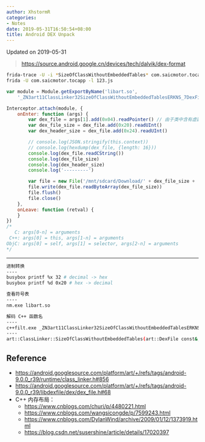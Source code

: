 ```yaml
---
author: XhstormR
categories:
- Notes
date: 2019-05-31T16:50:54+08:00
title: Android DEX Unpack
---
```


<!--more-->

Updated on 2019-05-31

> https://source.android.google.cn/devices/tech/dalvik/dex-format

```bash
frida-trace -U -i *SizeOfClassWithoutEmbeddedTables* com.saicmotor.tocapp
frida -U com.saicmotor.tocapp -l 123.js
```

```javascript
var module = Module.getExportByName('libart.so',
    '_ZN3art11ClassLinker32SizeOfClassWithoutEmbeddedTablesERKNS_7DexFileERKNS1_8ClassDefE')

Interceptor.attach(module, {
    onEnter: function (args) {
        var dex_file = args[1].add(0x04).readPointer() // 由于类中含有虚函数，跳过 vfptr
        var dex_file_size = dex_file.add(0x20).readUInt()
        var dex_header_size = dex_file.add(0x24).readUInt()

        // console.log(JSON.stringify(this.context))
        // console.log(hexdump(dex_file, {length: 16}))
        console.log(dex_file.readCString())
        console.log(dex_file_size)
        console.log(dex_header_size)
        console.log('---------')

        var file = new File('/mnt/sdcard/Download/' + dex_file_size + '.dex', 'wb')
        file.write(dex_file.readByteArray(dex_file_size))
        file.flush()
        file.close()
    },
    onLeave: function (retval) {
    }
})
/*
   C: args[0-n] = arguments
 C++: args[0] = this, args[1-n] = arguments
ObjC: args[0] = self, args[1] = selector, args[2-n] = arguments
*/
```

---

```bash
进制转换
----
busybox printf %x 32 # decimal -> hex
busybox printf %d 0x20 # hex -> decimal

查看符号表
----
nm.exe libart.so

解码 C++ 函数名
----
c++filt.exe _ZN3art11ClassLinker32SizeOfClassWithoutEmbeddedTablesERKNS_7DexFileERKNS1_8ClassDefE
----
art::ClassLinker::SizeOfClassWithoutEmbeddedTables(art::DexFile const&, art::DexFile::ClassDef const&)
```

## Reference
* https://android.googlesource.com/platform/art/+/refs/tags/android-9.0.0_r39/runtime/class_linker.h#856
* https://android.googlesource.com/platform/art/+/refs/tags/android-9.0.0_r39/libdexfile/dex/dex_file.h#68
* C++ 内存布局：
  * https://www.cnblogs.com/churi/p/4480221.html
  * https://www.cnblogs.com/wangsicongde/p/7599243.html
  * https://www.cnblogs.com/DylanWind/archive/2009/01/12/1373919.html
  * https://blog.csdn.net/susershine/article/details/17020397
